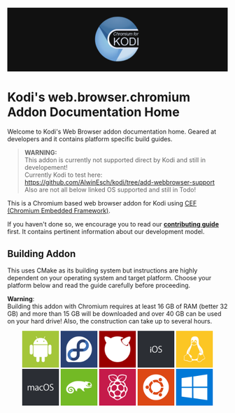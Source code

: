 ![Logo](docs/resources/banner_slim.png)

# Kodi's web.browser.chromium Addon Documentation Home
Welcome to Kodi's Web Browser addon documentation home. Geared at developers and it contains platform specific build guides.

> **WARNING:**<br>
This addon is currently not supported direct by Kodi and still in developement!<br>
Currently Kodi to test here: https://github.com/AlwinEsch/kodi/tree/add-webbrowser-support<br>
Also are not all below linked OS supported and still in Todo!

This is a Chromium based web browser addon for Kodi using [CEF (Chromium Embedded Framework)](https://bitbucket.org/chromiumembedded/cef/src/master/).

If you haven't done so, we encourage you to read our **[contributing guide](https://github.com/xbmc/xbmc/blob/master/docs/CONTRIBUTING.md)** first. It contains pertinent information about our development model.

## Building Addon
This uses CMake as its building system but instructions are highly dependent on your operating system and target platform. Choose your platform below and read the guide carefully before proceeding.

**Warning**:<br>Building this addon with Chromium requires at least 16 GB of RAM (better 32 GB) and more than 15 GB will be downloaded and over 40 GB can be used on your hard drive! Also, the construction can take up to several hours.

<p align="center">
  <a href="docs/README.Android.md" title="Android"><img src="docs/resources/android.svg" height="84"></a>
  <a href="docs/README.Fedora.md" title="Fedora"><img src="docs/resources/fedora.svg" height="84"></a>
  <a href="docs/README.FreeBSD.md" title="FreeBSD"><img src="docs/resources/freebsd.svg" height="84"></a>
  <a href="docs/README.iOS.md" title="iOS"><img src="docs/resources/ios.svg" height="84"></a>
  <a href="docs/README.Linux.md" title="Linux"><img src="docs/resources/linux.svg" height="84"></a>
  <a href="docs/README.macOS.md" title="macOS"><img src="docs/resources/macos.svg" height="84"></a>
  <a href="docs/README.openSUSE.md" title="openSUSE"><img src="docs/resources/opensuse.svg" height="84"></a>
  <a href="docs/README.RaspberryPi.md" title="Raspberry Pi"><img src="docs/resources/raspberrypi.svg" height="84"></a>
  <a href="docs/README.Ubuntu.md" title="Ubuntu"><img src="docs/resources/ubuntu.svg" height="84"></a>
  <a href="docs/README.Windows.md" title="Windows"><img src="docs/resources/windows.svg" height="84"></a>
</p>


